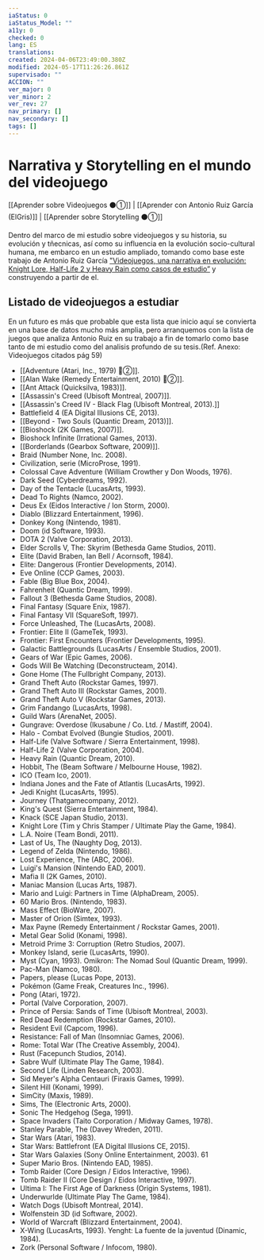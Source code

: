 ```yaml
---
iaStatus: 0
iaStatus_Model: ""
a11y: 0
checked: 0
lang: ES
translations: 
created: 2024-04-06T23:49:00.380Z
modified: 2024-05-17T11:26:26.861Z
supervisado: ""
ACCION: ""
ver_major: 0
ver_minor: 2
ver_rev: 27
nav_primary: []
nav_secondary: []
tags: []
---
```

# Narrativa y Storytelling en el mundo del videojuego

[[Aprender sobre Videojuegos ⚫①]] | [[Aprender con Antonio Ruiz García (ElGris)]] | [[Aprender sobre Storytelling ⚫①]]

Dentro del marco de mi estudio sobre videojuegos y su historia, su evolución y tñecnicas, así como su influencia en la evolución socio-cultural humana, me embarco en un estudio ampliado, tomando como base este trabajo de Antonio Ruiz García ["Videojuegos, una narrativa en evolución: Knight Lore, Half-Life 2 y Heavy Rain como casos de estudio”](https://idus.us.es/bitstream/handle/11441/28546/TFG%20-%20%20Videojuegos%20Narrativa%20Evoluci%C3%B3n%20-%20Antonio%20Ruiz%20Garc%C3%ADa.pdf) y construyendo a partir de el.

## Listado de videojuegos a estudiar

En un futuro es más que probable que esta lista que inicio aquí se convierta en una base de datos mucho más amplia, pero arranquemos con la lista de juegos que analiza Antonio Ruiz en su trabajo a fin de tomarlo como base tanto de mi estudio como del analisis profundo de su tesis.(Ref. Anexo: Videojuegos citados pág 59)

* [[Adventure (Atari, Inc., 1979) 🔴②]].
* [[Alan Wake (Remedy Entertainment, 2010) 🔴②]]. 
* [[Ant Attack (Quicksilva, 1983)]]. 
* [[Assassin's Creed (Ubisoft Montreal, 2007)]]. 
* [[Assassin's Creed IV - Black Flag (Ubisoft Montreal, 2013).]] 
* Battlefield 4 (EA Digital Illusions CE, 2013). 
* [[Beyond - Two Souls (Quantic Dream, 2013)]].
* [[Bioshock (2K Games, 2007)]]. 
* Bioshock Infinite (Irrational Games, 2013). 
* [[Borderlands (Gearbox Software, 2009)]]. 
* Braid (Number None, Inc. 2008). 
* Civilization, serie (MicroProse, 1991). 
* Colossal Cave Adventure (William Crowther y Don Woods, 1976). 
* Dark Seed (Cyberdreams, 1992). 
* Day of the Tentacle (LucasArts, 1993). 
* Dead To Rights (Namco, 2002). 
* Deus Ex (Eidos Interactive / Ion Storm, 2000). 
* Diablo (Blizzard Entertainment, 1996). 
* Donkey Kong (Nintendo, 1981). 
* Doom (id Software, 1993). 
* DOTA 2 (Valve Corporation, 2013). 
* Elder Scrolls V, The: Skyrim (Bethesda Game Studios, 2011). 
* Elite (David Braben, Ian Bell / Acornsoft, 1984). 
* Elite: Dangerous (Frontier Developments, 2014). 
* Eve Online (CCP Games, 2003). 
* Fable (Big Blue Box, 2004). 
* Fahrenheit (Quantic Dream, 1999). 
* Fallout 3 (Bethesda Game Studios, 2008). 
* Final Fantasy (Square Enix, 1987). 
* Final Fantasy VII (SquareSoft, 1997). 
* Force Unleashed, The (LucasArts, 2008). 
* Frontier: Elite II (GameTek, 1993). 
* Frontier: First Encounters (Frontier Developments, 1995). 
* Galactic Battlegrounds (LucasArts / Ensemble Studios, 2001). 
* Gears of War (Epic Games, 2006). 
* Gods Will Be Watching (Deconstructeam, 2014). 
* Gone Home (The Fullbright Company, 2013). 
* Grand Theft Auto (Rockstar Games, 1997). 
* Grand Theft Auto III (Rockstar Games, 2001). 
* Grand Theft Auto V (Rockstar Games, 2013). 
* Grim Fandango (LucasArts, 1998). 
* Guild Wars (ArenaNet, 2005). 
* Gungrave: Overdose (Ikusabune / Co. Ltd. / Mastiff, 2004). 
* Halo - Combat Evolved (Bungie Studios, 2001). 
* Half-Life (Valve Software / Sierra Entertainment, 1998). 
* Half-Life 2 (Valve Corporation, 2004). 
* Heavy Rain (Quantic Dream, 2010). 
* Hobbit, The (Beam Software / Melbourne House, 1982). 
* ICO (Team Ico, 2001). 
* Indiana Jones and the Fate of Atlantis (LucasArts, 1992). 
* Jedi Knight (LucasArts, 1995). 
* Journey (Thatgamecompany, 2012). 
* King's Quest (Sierra Entertainment, 1984). 
* Knack (SCE Japan Studio, 2013). 
* Knight Lore (Tim y Chris Stamper / Ultimate Play the Game, 1984). 
* L.A. Noire (Team Bondi, 2011). 
* Last of Us, The (Naughty Dog, 2013). 
* Legend of Zelda (Nintendo, 1986). 
* Lost Experience, The (ABC, 2006). 
* Luigi's Mansion (Nintendo EAD, 2001). 
* Mafia II (2K Games, 2010). 
* Maniac Mansion (Lucas Arts, 1987). 
* Mario and Luigi: Partners in Time (AlphaDream, 2005). 
* 60 Mario Bros. (Nintendo, 1983). 
* Mass Effect (BioWare, 2007). 
* Master of Orion (Simtex, 1993). 
* Max Payne (Remedy Entertainment / Rockstar Games, 2001). 
* Metal Gear Solid (Konami, 1998). 
* Metroid Prime 3: Corruption (Retro Studios, 2007). 
* Monkey Island, serie (LucasArts, 1990). 
* Myst (Cyan, 1993). Omikron: The Nomad Soul (Quantic Dream, 1999). 
* Pac-Man (Namco, 1980). 
* Papers, please (Lucas Pope, 2013). 
* Pokémon (Game Freak, Creatures Inc., 1996). 
* Pong (Atari, 1972). 
* Portal (Valve Corporation, 2007). 
* Prince of Persia: Sands of Time (Ubisoft Montreal, 2003). 
* Red Dead Redemption (Rockstar Games, 2010). 
* Resident Evil (Capcom, 1996). 
* Resistance: Fall of Man (Insomniac Games, 2006). 
* Rome: Total War (The Creative Assembly, 2004). 
* Rust (Facepunch Studios, 2014). 
* Sabre Wulf (Ultimate Play The Game, 1984). 
* Second Life (Linden Research, 2003). 
* Sid Meyer's Alpha Centauri (Firaxis Games, 1999). 
* Silent Hill (Konami, 1999). 
* SimCity (Maxis, 1989). 
* Sims, The (Electronic Arts, 2000). 
* Sonic The Hedgehog (Sega, 1991). 
* Space Invaders (Taito Corporation / Midway Games, 1978). 
* Stanley Parable, The (Davey Wreden, 2011). 
* Star Wars (Atari, 1983). 
* Star Wars: Battlefront (EA Digital Illusions CE, 2015). 
* Star Wars Galaxies (Sony Online Entertainment, 2003). 61 
* Super Mario Bros. (Nintendo EAD, 1985). 
* Tomb Raider (Core Design / Eidos Interactive, 1996). 
* Tomb Raider II (Core Design / Eidos Interactive, 1997). 
* Ultima I: The First Age of Darkness (Origin Systems, 1981). 
* Underwurlde (Ultimate Play The Game, 1984). 
* Watch Dogs (Ubisoft Montreal, 2014). 
* Wolfenstein 3D (id Software, 2002). 
* World of Warcraft (Blizzard Entertainment, 2004). 
* X-Wing (LucasArts, 1993). Yenght: La fuente de la juventud (Dinamic, 1984). 
* Zork (Personal Software / Infocom, 1980).